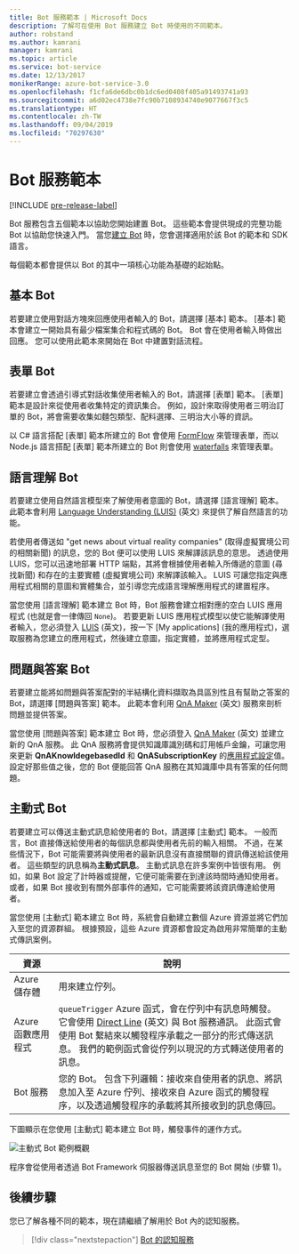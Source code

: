 ```yaml
---
title: Bot 服務範本 | Microsoft Docs
description: 了解可在使用 Bot 服務建立 Bot 時使用的不同範本。
author: robstand
ms.author: kamrani
manager: kamrani
ms.topic: article
ms.service: bot-service
ms.date: 12/13/2017
monikerRange: azure-bot-service-3.0
ms.openlocfilehash: f1cfa6de6dbc0b1dc6ed0408f405a91493741a93
ms.sourcegitcommit: a6d02ec4738e7fc90b7108934740e9077667f3c5
ms.translationtype: HT
ms.contentlocale: zh-TW
ms.lasthandoff: 09/04/2019
ms.locfileid: "70297630"
---
```

# <a name="bot-service-templates"></a>Bot 服務範本

[!INCLUDE [pre-release-label](includes/pre-release-label-v3.md)]

Bot 服務包含五個範本以協助您開始建置 Bot。 這些範本會提供現成的完整功能 Bot 以協助您快速入門。 當您[建立 Bot](bot-service-quickstart.md) 時，您會選擇適用於該 Bot 的範本和 SDK 語言。

每個範本都會提供以 Bot 的其中一項核心功能為基礎的起始點。 

## <a name="basic-bot"></a>基本 Bot
若要建立使用對話方塊來回應使用者輸入的 Bot，請選擇 [基本] 範本。 [基本]  範本會建立一開始具有最少檔案集合和程式碼的 Bot。 Bot 會在使用者輸入時做出回應。 您可以使用此範本來開始在 Bot 中建置對話流程。

## <a name="form-bot"></a>表單 Bot
若要建立會透過引導式對話收集使用者輸入的 Bot，請選擇 [表單]  範本。 [表單] 範本是設計來從使用者收集特定的資訊集合。 例如，設計來取得使用者三明治訂單的 Bot，將會需要收集如麵包類型、配料選擇、三明治大小等的資訊。

以 C# 語言搭配 [表單] 範本所建立的 Bot 會使用 [FormFlow](dotnet/bot-builder-dotnet-formflow.md) 來管理表單，而以 Node.js 語言搭配 [表單] 範本所建立的 Bot 則會使用 [waterfalls](nodejs/bot-builder-nodejs-dialog-waterfall.md) 來管理表單。

## <a name="language-understanding-bot"></a>語言理解 Bot
若要建立使用自然語言模型來了解使用者意圖的 Bot，請選擇 [語言理解]  範本。 此範本會利用 <a href="https://www.luis.ai" target="_blank">Language Understanding (LUIS)</a> \(英文\) 來提供了解自然語言的功能。

若使用者傳送如 "get news about virtual reality companies" (取得虛擬實境公司的相關新聞) 的訊息，您的 Bot 便可以使用 LUIS 來解譯該訊息的意思。 透過使用 LUIS，您可以迅速地部署 HTTP 端點，其將會根據使用者輸入所傳遞的意圖 (尋找新聞) 和存在的主要實體 (虛擬實境公司) 來解譯該輸入。 LUIS 可讓您指定與應用程式相關的意圖和實體集合，並引導您完成語言理解應用程式的建置程序。

當您使用 [語言理解] 範本建立 Bot 時，Bot 服務會建立相對應的空白 LUIS 應用程式 (也就是會一律傳回 `None`)。 若要更新 LUIS 應用程式模型以使它能解譯使用者輸入，您必須登入 <a href="https://www.luis.ai" target="_blank">LUIS</a> \(英文\)，按一下 [My applications]  \(我的應用程式\)，選取服務為您建立的應用程式，然後建立意圖，指定實體，並將應用程式定型。

## <a name="question-and-answer-bot"></a>問題與答案 Bot
若要建立能將如問題與答案配對的半結構化資料擷取為具區別性且有幫助之答案的 Bot，請選擇 [問題與答案]  範本。 此範本會利用 <a href="https://qnamaker.ai">QnA Maker</a> \(英文\) 服務來剖析問題並提供答案。 

當您使用 [問題與答案] 範本建立 Bot 時，您必須登入 <a href="https://qnamaker.ai">QnA Maker</a> \(英文\) 並建立新的 QnA 服務。 此 QnA 服務將會提供知識庫識別碼和訂用帳戶金鑰，可讓您用來更新 **QnAKnowldegebasedId** 和 **QnASubscriptionKey** 的[應用程式設定](bot-service-manage-settings.md)值。 設定好那些值之後，您的 Bot 便能回答 QnA 服務在其知識庫中具有答案的任何問題。

## <a name="proactive-bot"></a>主動式 Bot
若要建立可以傳送主動式訊息給使用者的 Bot，請選擇 [主動式]  範本。 一般而言，Bot 直接傳送給使用者的每個訊息都與使用者先前的輸入相關。 不過，在某些情況下，Bot 可能需要將與使用者的最新訊息沒有直接關聯的資訊傳送給該使用者。 這些類型的訊息稱為**主動式訊息**。 主動式訊息在許多案例中皆很有用。 例如，如果 Bot 設定了計時器或提醒，它便可能需要在到達該時間時通知使用者。 或者，如果 Bot 接收到有關外部事件的通知，它可能需要將該資訊傳達給使用者。 

當您使用 [主動式] 範本建立 Bot 時，系統會自動建立數個 Azure 資源並將它們加入至您的資源群組。 根據預設，這些 Azure 資源都會設定為啟用非常簡單的主動式傳訊案例。 

| 資源 | 說明 |
|----|----|
| Azure 儲存體 | 用來建立佇列。 |
| Azure 函數應用程式 | `queueTrigger` Azure 函式，會在佇列中有訊息時觸發。 它會使用 [Direct Line](https://docs.microsoft.com/bot-framework/rest-api/bot-framework-rest-direct-line-3-0-concepts) \(英文\) 與 Bot 服務通訊。 此函式會使用 Bot 繫結來以觸發程序承載之一部分的形式傳送訊息。 我們的範例函式會從佇列以現況的方式轉送使用者的訊息。
| Bot 服務 | 您的 Bot。 包含下列邏輯：接收來自使用者的訊息、將訊息加入至 Azure 佇列、接收來自 Azure 函式的觸發程序，以及透過觸發程序的承載將其所接收到的訊息傳回。 |

下圖顯示在您使用 [主動式] 範本建立 Bot 時，觸發事件的運作方式。

![主動式 Bot 範例概觀](~/media/bot-proactive-diagram.png)

程序會從使用者透過 Bot Framework 伺服器傳送訊息至您的 Bot 開始 (步驟 1)。

## <a name="next-steps"></a>後續步驟
您已了解各種不同的範本，現在請繼續了解用於 Bot 內的認知服務。

> [!div class="nextstepaction"]
> [Bot 的認知服務](bot-service-concept-intelligence.md)
